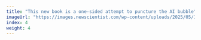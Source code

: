 ```yaml
---
title: "This new book is a one-sided attempt to puncture the AI bubble"
imageUrl: "https://images.newscientist.com/wp-content/uploads/2025/05/19160844/SEI_251040596.jpg?width=788"
index: 4
weight: 4
---
```

